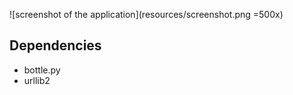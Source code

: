 ![screenshot of the application](resources/screenshot.png =500x)

## Dependencies

- bottle.py
- urllib2